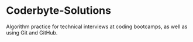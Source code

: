 # Coderbyte-Solutions

Algorithm practice for technical interviews at coding bootcamps, as well as using Git and GitHub.